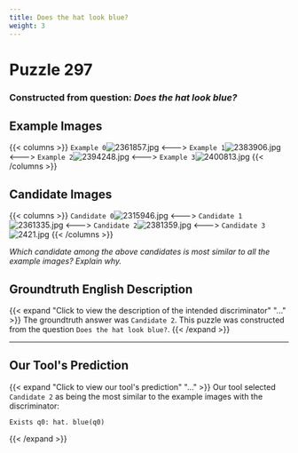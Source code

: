 ```yaml
---
title: Does the hat look blue?
weight: 3
---
```


# Puzzle 297
### Constructed from question: _Does the hat look blue?_


## Example Images
{{< columns >}}
`Example 0`![2361857.jpg](/gqa_images/2361857.jpg)
<--->
`Example 1`![2383906.jpg](/gqa_images/2383906.jpg)
<--->
`Example 2`![2394248.jpg](/gqa_images/2394248.jpg)
<--->
`Example 3`![2400813.jpg](/gqa_images/2400813.jpg)
{{< /columns >}}

## Candidate Images
{{< columns >}}
`Candidate 0`![2315946.jpg](/gqa_images/2315946.jpg)
<--->
`Candidate 1`![2361335.jpg](/gqa_images/2361335.jpg)
<--->
`Candidate 2`![2381359.jpg](/gqa_images/2381359.jpg)
<--->
`Candidate 3`![2421.jpg](/gqa_images/2421.jpg)
{{< /columns >}}

*Which candidate among the above candidates is most similar to all the example images? Explain why.*

## Groundtruth English Description

{{< expand "Click to view the description of the intended discriminator" "..." >}}
The groundtruth answer was `Candidate 2`. This puzzle was constructed from the question `Does the hat look blue?`.
{{< /expand >}}

---

## Our Tool's Prediction

{{< expand "Click to view our tool's prediction" "..." >}}
Our tool selected `Candidate 2` as being the most similar to the example images with the discriminator:
```plaintext
Exists q0: hat. blue(q0)
```
{{< /expand >}}
